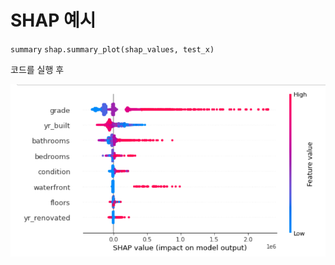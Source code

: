 # SHAP 예시


`summary`
`shap.summary_plot(shap_values, test_x)`


코드를 실행 후

<img src = "image/shap.png">

